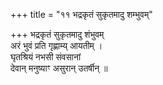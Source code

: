 +++
title = "११ भद्रकृतं सुकृतमादु शम्भुवम्"

+++
भद्रकृतं सुकृतमादु शंभुवम्  
अरं भुवं प्रति गृह्णाम्य् आयतीम् ।  
घृतश्रियं नभसी संवसानां  
देवान् मनुष्याꣳ असुरान् उतर्षीन् ॥